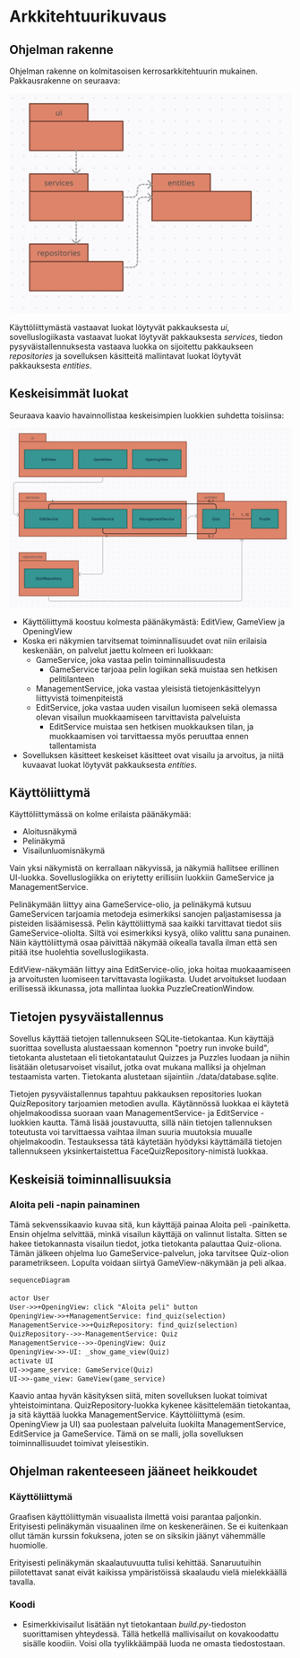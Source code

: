 # Arkkitehtuurikuvaus

## Ohjelman rakenne

Ohjelman rakenne on kolmitasoisen kerrosarkkitehtuurin mukainen. Pakkausrakenne on seuraava:

![Kerrosarkkitehtuuri](./kuvat/kerrosarkkitehtuuri.png)

Käyttöliittymästä vastaavat luokat löytyvät pakkauksesta _ui_, sovelluslogiikasta vastaavat luokat löytyvät pakkauksesta _services_, tiedon pysyväistallennuksesta vastaava luokka on sijoitettu pakkaukseen _repositories_ ja sovelluksen käsitteitä mallintavat luokat löytyvät pakkauksesta _entities_.

## Keskeisimmät luokat
Seuraava kaavio havainnollistaa keskeisimpien luokkien suhdetta toisiinsa:

![Pakkaus- ja luokkarakenne](./kuvat/arkkitehtuuri-pakkaus-luokat.png)

- Käyttöliittymä koostuu kolmesta päänäkymästä: EditView, GameView ja OpeningView
- Koska eri näkymien tarvitsemat toiminnallisuudet ovat niin erilaisia keskenään, on palvelut jaettu kolmeen eri luokkaan:
  - GameService, joka vastaa pelin toiminnallisuudesta
    - GameService tarjoaa pelin logiikan sekä muistaa sen hetkisen pelitilanteen
  - ManagementService, joka vastaa yleisistä tietojenkäsittelyyn liittyvistä toimenpiteistä
  - EditService, joka vastaa uuden visailun luomiseen sekä olemassa olevan visailun muokkaamiseen tarvittavista palveluista
    - EditService muistaa sen hetkisen muokkauksen tilan, ja muokkaamisen voi tarvittaessa myös peruuttaa ennen tallentamista
- Sovelluksen käsitteet keskeiset käsitteet ovat visailu ja arvoitus, ja niitä kuvaavat luokat löytyvät pakkauksesta _entities_.

## Käyttöliittymä
Käyttöliittymässä on kolme erilaista päänäkymää:
- Aloitusnäkymä
- Pelinäkymä
- Visailunluomisnäkymä

Vain yksi näkymistä on kerrallaan näkyvissä, ja näkymiä hallitsee erillinen UI-luokka. Sovelluslogiikka on eriytetty erillisiin luokkiin GameService ja ManagementService. 

Pelinäkymään liittyy aina GameService-olio, ja pelinäkymä kutsuu GameServicen tarjoamia metodeja esimerkiksi sanojen paljastamisessa ja pisteiden lisäämisessä. Pelin käyttöliittymä saa kaikki tarvittavat tiedot siis GameService-oliolta. Siltä voi esimerkiksi kysyä, oliko valittu sana punainen. Näin käyttöliittymä osaa päivittää näkymää oikealla tavalla ilman että sen pitää itse huolehtia sovelluslogiikasta.

EditView-näkymään liittyy aina EditService-olio, joka hoitaa muokaaamiseen ja arvoitusten luomiseen tarvittavasta logiikasta. Uudet arvoitukset luodaan erillisessä ikkunassa, jota mallintaa luokka PuzzleCreationWindow.


## Tietojen pysyväistallennus
Sovellus käyttää tietojen tallennukseen SQLite-tietokantaa. Kun käyttäjä suorittaa sovellusta alustaessaan komennon "poetry run invoke build", tietokanta alustetaan eli tietokantataulut Quizzes ja Puzzles luodaan ja niihin lisätään oletusarvoiset visailut, jotka ovat mukana malliksi ja ohjelman testaamista varten. Tietokanta alustetaan sijaintiin ./data/database.sqlite. 

Tietojen pysyväistallennus tapahtuu pakkauksen repositories luokan QuizRepository tarjoamien metodien avulla. Käytännössä luokkaa ei käytetä ohjelmakoodissa suoraan vaan ManagementService- ja EditService -luokkien kautta. Tämä lisää joustavuutta, sillä näin tietojen tallennuksen toteutusta voi tarvittaessa vaihtaa ilman suuria muutoksia muualle ohjelmakoodin. Testauksessa tätä käytetään hyödyksi käyttämällä tietojen tallennukseen yksinkertaistettua FaceQuizRepository-nimistä luokkaa.

## Keskeisiä toiminnallisuuksia

### Aloita peli -napin painaminen

Tämä sekvenssikaavio kuvaa sitä, kun käyttäjä painaa Aloita peli -painiketta. Ensin ohjelma selvittää, minkä visailun käyttäjä on valinnut listalta. Sitten se hakee tietokannasta visailun tiedot, jotka tietokanta palauttaa Quiz-oliona. Tämän jälkeen ohjelma luo GameService-palvelun, joka tarvitsee Quiz-olion parametrikseen. Lopulta voidaan siirtyä GameView-näkymään ja peli alkaa.

```mermaid
sequenceDiagram

actor User
User->>+OpeningView: click "Aloita peli" button
OpeningView->>+ManagementService: find_quiz(selection)
ManagementService->>+QuizRepository: find_quiz(selection)
QuizRepository-->>-ManagementService: Quiz
ManagementService-->>-OpeningView: Quiz
OpeningView->>-UI: _show_game_view(Quiz)
activate UI
UI->>game_service: GameService(Quiz)
UI->>-game_view: GameView(game_service)

```

Kaavio antaa hyvän käsityksen siitä, miten sovelluksen luokat toimivat yhteistoimintana. QuizRepository-luokka kykenee käsittelemään tietokantaa, ja sitä käyttää luokka ManagementService. Käyttöliittymä (esim. OpeningView ja UI) saa puolestaan palveluita luokilta ManagementService, EditService ja GameService. Tämä on se malli, jolla sovelluksen toiminnallisuudet toimivat yleisestikin.

## Ohjelman rakenteeseen jääneet heikkoudet

### Käyttöliittymä
Graafisen käyttöliittymän visuaalista ilmettä voisi parantaa paljonkin. Erityisesti pelinäkymän visuaalinen ilme on keskeneräinen. Se ei kuitenkaan ollut tämän kurssin fokuksena, joten se on siksikin jäänyt vähemmälle huomiolle.

Erityisesti pelinäkymän skaalautuvuutta tulisi kehittää. Sanaruutuihin piilotettavat sanat eivät kaikissa ympäristöissä skaalaudu vielä mielekkäällä tavalla.

### Koodi
- Esimerkkivisailut lisätään nyt tietokantaan _build.py_-tiedoston suorittamisen yhteydessä. Tällä hetkellä mallivisailut on kovakoodattu sisälle koodiin. Voisi olla tyylikkäämpää luoda ne omasta tiedostostaan.

